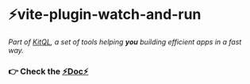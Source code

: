 # ⚡vite-plugin-watch-and-run

_Part of [KitQL](https://github.com/jycouet/kitql#kitql), a set of tools helping **you** building efficient apps in a fast way._

### 👉 Check the [⚡Doc⚡](https://kitql.dev/docs/tools/03_vite-plugin-watch-and-run)

